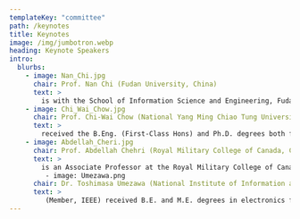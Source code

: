 ```yaml
---
templateKey: "committee"
path: /keynotes
title: Keynotes
image: /img/jumbotron.webp
heading: Keynote Speakers
intro:
  blurbs:
    - image: Nan_Chi.jpg
      chair: Prof. Nan Chi (Fudan University, China)
      text: > 
        is with the School of Information Science and Engineering, Fudan University, China. She received her BS degree and PhD degree in electrical engineering from Beijing University of Posts and Telecommunications, China. She is the author or co-author of more than 300 papers and has been cited more than 13000 times. She has been awarded The National Science Fund for Distinguished Young Scholars, the New Century Excellent Talents Awards from the Education Ministry of China, and the Shanghai Shu Guang scholarship. Her current research interests include optical packet/label switching, optical fiber communication, and visible light communication. She is a fellow of the OSA.
    - image: Chi_Wai_Chow.jpg
      chair: Prof. Chi-Wai Chow (National Yang Ming Chiao Tung University, Taiwan) 
      text: >
        received the B.Eng. (First-Class Hons) and Ph.D. degrees both from the Department of Electronic Engineering, the Chinese University of Hong Kong (CUHK) in 2001 and 2004, respectively. Between 2005-2007, he was a Postdoctoral Research Scientist involved in two European Union Projects: PIEMAN (Photonic Integrated Extended Metro and Access Network) and TRIUMPH (Transparent Ring Interconnection Using Multi-wavelength Photonic switches) in the Tyndall National Institute and Department of Physics, University College Cork (UCC) in Ireland. In 2007, he joined the Department of Photonics at National Yang Ming Chiao Tung University (NYCU) (formerly National Chiao Tung University (NCTU)) in Taiwan. He is a full Professor in this department. He is currently the Associate editor of the Journal of Lightwave Technology and IEEE Photonics Journal. He has served and is serving TPCs of conferences, such as OFC (2021-2023), ECOC (2020-2023), OECC (2020-2021), etc. He has co-authored more than 600 papers in journals and conferences. 
    - image: Abdellah_Cheri.jpg
      chair: Prof. Abdellah Chehri (Royal Military College of Canada, Canada)
      text: > 
        is an Associate Professor at the Royal Military College of Canada (RMC), Kingston, Ontario. Before joining the RMC, he was an associate professor at the University of Quebec (UQAC). He is an affiliate professor at the University of Quebec UQO, UQAT and an adjunct professor at the University of Ottawa. From 2009-2012, he worked as a research fellow at the University of Ottawa. Dr. Chehri completed his Ph.D. at the University Laval (Canada) and his Master's studies at the University Nice-Sophia Antipolis-Eurecom (France). He has served as guest/associate editor for several well-reputed journals. Dr. Chehri is a Senior Member of IEEE, a member of the IEEE Communication Society (ComSoc), IEEE Vehicular Technology Society (VTS), IEEE Photonics Society, IEEE Public Safety Transportation Committee Co-Chair, and IEEE Canadian Humanitarian Initiatives Committee. 
         - image: Umezawa.png
      chair: Dr. Toshimasa Umezawa (National Institute of Information and Communications Technology (NICT), Japan)
      text: > 
         (Member, IEEE) received B.E. and M.E. degrees in electronics from Nagaoka University of Technology, Niigata, Japan, in 1984 and 1986, respectively. From 1987 to 2011, he worked for the Yokogawa Electric Corporation; he was with the Central Research Laboratory and with the Photonics Business Department. In 1992, he was a visiting scholar in the Department of Applied Physics at Stanford University, and he received a Ph.D. degree in electronics from Tokyo University, Tokyo, Japan, in 1995, where he was engaged in research on superconductor devices, photonics devices, and their applications. In 2011, he joined the National Institute of Information and Communications Technology (NICT), Tokyo, Japan. He is a member of the Institute of Electrical and Electronics Engineers (IEEE), the Institute of Electronics, Information, and Communication Engineers (IEICE), and the Japan Society of Applied Physics (JSAP). His current research interests are E/O devices, photonic integrated circuits, and millimeter-wave photonics.
---
```

